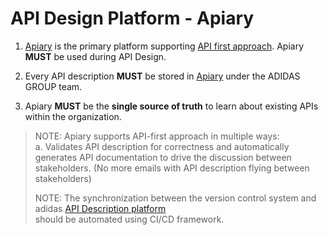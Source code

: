 # API Design Platform - Apiary

1. [Apiary](https://apiary.io/) is the primary platform supporting [API first approach](./api-first.md). Apiary **MUST** be used during API Design.

2. Every API description **MUST** be stored in [Apiary](https://apiary.io/) under the ADIDAS GROUP team.

3. Apiary **MUST** be the **single source of truth** to learn about existing APIs within the organization.

> NOTE: Apiary supports API-first approach in multiple ways:  
>   a. Validates API description for correctness and automatically generates API documentation to drive the discussion between stakeholders. \(No more emails with API description flying between stakeholders\)
>
> NOTE: The synchronization between the version control system and adidas [API Description platform](./apiary.md)   
>  should be automated using CI/CD framework.



